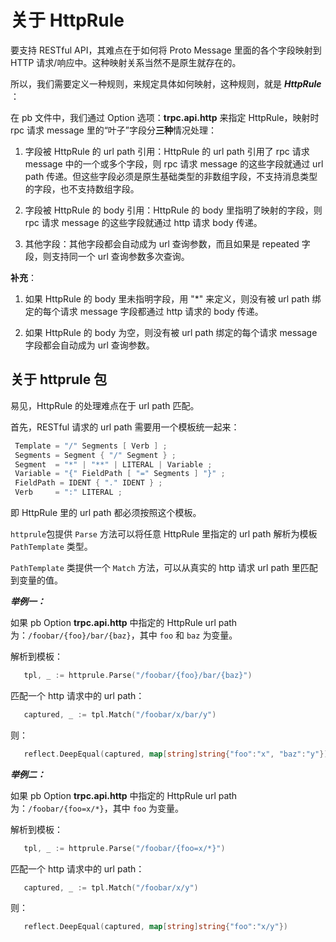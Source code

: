 # 关于 HttpRule

要支持 RESTful API，其难点在于如何将 Proto Message 里面的各个字段映射到 HTTP 请求/响应中。这种映射关系当然不是原生就存在的。

所以，我们需要定义一种规则，来规定具体如何映射，这种规则，就是 ***HttpRule*** ：

在 pb 文件中，我们通过 Option 选项：**trpc.api.http** 来指定 HttpRule，映射时 rpc 请求 message 里的“叶子”字段分**三种**情况处理：

1. 字段被 HttpRule 的 url path 引用：HttpRule 的 url path 引用了 rpc 请求 message 中的一个或多个字段，则 rpc 请求 message 的这些字段就通过 url path 传递。但这些字段必须是原生基础类型的非数组字段，不支持消息类型的字段，也不支持数组字段。

2. 字段被 HttpRule 的 body 引用：HttpRule 的 body 里指明了映射的字段，则 rpc 请求 message 的这些字段就通过 http 请求 body 传递。

3. 其他字段：其他字段都会自动成为 url 查询参数，而且如果是 repeated 字段，则支持同一个 url 查询参数多次查询。

**补充**：

1. 如果 HttpRule 的 body 里未指明字段，用 "*" 来定义，则没有被 url path 绑定的每个请求 message 字段都通过 http 请求的 body 传递。  

2. 如果 HttpRule 的 body 为空，则没有被 url path 绑定的每个请求 message 字段都会自动成为 url 查询参数。

## 关于 httprule 包

易见，HttpRule 的处理难点在于 url path 匹配。

首先，RESTful 请求的 url path 需要用一个模板统一起来：

```Go
 Template = "/" Segments [ Verb ] ;
 Segments = Segment { "/" Segment } ;
 Segment  = "*" | "**" | LITERAL | Variable ;
 Variable = "{" FieldPath [ "=" Segments ] "}" ;
 FieldPath = IDENT { "." IDENT } ;
 Verb     = ":" LITERAL ;
```

即 HttpRule 里的 url path 都必须按照这个模板。

```httprule```包提供 ```Parse``` 方法可以将任意 HttpRule 里指定的 url path 解析为模板 ```PathTemplate``` 类型。

```PathTemplate``` 类提供一个 ```Match``` 方法，可以从真实的 http 请求 url path 里匹配到变量的值。

***举例一：***

   如果 pb Option **trpc.api.http** 中指定的 HttpRule url path 为：```/foobar/{foo}/bar/{baz}```，其中 ```foo``` 和 ```baz``` 为变量。

   解析到模板：

   ```Go
      tpl, _ := httprule.Parse("/foobar/{foo}/bar/{baz}")
   ```

   匹配一个 http 请求中的 url path：

   ```Go
      captured, _ := tpl.Match("/foobar/x/bar/y")
   ```

   则：

   ```Go
      reflect.DeepEqual(captured, map[string]string{"foo":"x", "baz":"y"})
   ```

***举例二：***

   如果 pb Option **trpc.api.http** 中指定的 HttpRule url path 为：```/foobar/{foo=x/*}```，其中 ```foo``` 为变量。

   解析到模板：

   ```Go
      tpl, _ := httprule.Parse("/foobar/{foo=x/*}")
   ```

   匹配一个 http 请求中的 url path：

   ```Go
      captured, _ := tpl.Match("/foobar/x/y")
   ```

   则：

   ```Go
      reflect.DeepEqual(captured, map[string]string{"foo":"x/y"})
   ```
